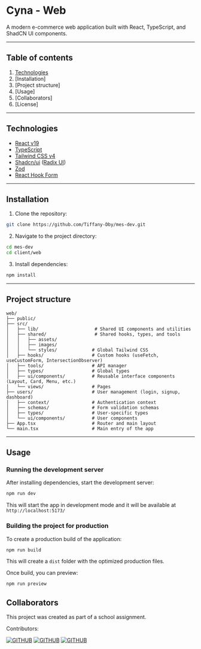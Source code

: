 # Cyna - Web

A modern e-commerce web application built with React, TypeScript, and ShadCN UI components.

---

## Table of contents

1. [Technologies](#)
2. [Installation]
3. [Project structure]
4. [Usage]
5. [Collaborators]
6. [License]

---

## Technologies

- [React v19](https://reactjs.org/)
- [TypeScript](https://www.typescriptlang.org/)
- [Tailwind CSS v4](https://tailwindcss.com/)
- [Shadcn/ui](https://ui.shadcn.com/) ([Radix UI](https://www.radix-ui.com/))
- [Zod](https://zod.dev/)
- [React Hook Form](https://react-hook-form.com/)

---

## Installation

1. Clone the repository:

```bash
git clone https://github.com/Tiffany-Dby/mes-dev.git
```

2. Navigate to the project directory:

```bash
cd mes-dev
cd client/web
```

3. Install dependencies:

```bash
npm install
```

---

## Project structure

```
web/
├── public/
├── src/
│   ├── lib/                     # Shared UI components and utilities
│   ├── shared/                  # Shared hooks, types, and tools
│   │   ├── assets/
│   │   ├── images/
│   │   └── styles/             # Global Tailwind CSS
│   ├── hooks/                  # Custom hooks (useFetch, useCustomForm, IntersectionObserver)
│   ├── tools/                  # API manager
│   ├── types/                  # Global types
│   ├── ui/components/          # Reusable interface components (Layout, Card, Menu, etc.)
│   └── views/                  # Pages
├── users/                      # User management (login, signup, dashboard)
│   ├── context/                # Authentication context
│   ├── schemas/                # Form validation schemas
│   ├── types/                  # User-specific types
│   └── ui/components/          # User components
├── App.tsx                     # Router and main layout
└── main.tsx                    # Main entry of the app
```

---

## Usage

### Running the development server

After installing dependencies, start the development server:

```bash
npm run dev
```

This will start the app in development mode and it will be available at `http://localhost:5173/`

### Building the project for production

To create a production build of the application:

```bash
npm run build
```

This will create a `dist` folder with the optimized production files.

Once build, you can preview:

```bash
npm run preview
```

## Collaborators

This project was created as part of a school assignment.

Contributors:

[![GITHUB](https://img.shields.io/badge/Owen-expert?style=&logo=GITHUB&logoColor=fefefe&labelColor=222529&color=222529)](https://github.com/kant1-18)
[![GITHUB](https://img.shields.io/badge/Mehmet-expert?style=&logo=GITHUB&logoColor=fefefe&labelColor=222529&color=222529)](https://github.com/matheo-dlvt)
[![GITHUB](https://img.shields.io/badge/Tiffany-expert?style=&logo=GITHUB&logoColor=fefefe&labelColor=222529&color=222529)](https://github.com/Tiffany-Dby)
